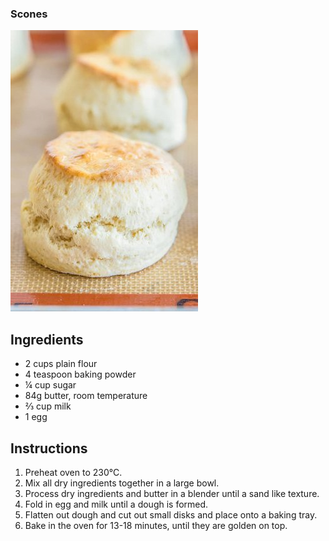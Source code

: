### Scones
<img src="recipes/scones.jpg" class="img-responsive" alt="">

## Ingredients
* 2 cups plain flour
* 4 teaspoon baking powder
* ¼ cup sugar
* 84g butter, room temperature
* ⅔ cup milk
* 1 egg

## Instructions
1. Preheat oven to 230°C.
2. Mix all dry ingredients together in a large bowl.
3. Process dry ingredients and butter in a blender until a sand like texture.
4. Fold in egg and milk until a dough is formed.
5. Flatten out dough and cut out small disks and place onto a baking tray.
6. Bake in the oven for 13-18 minutes, until they are golden on top.